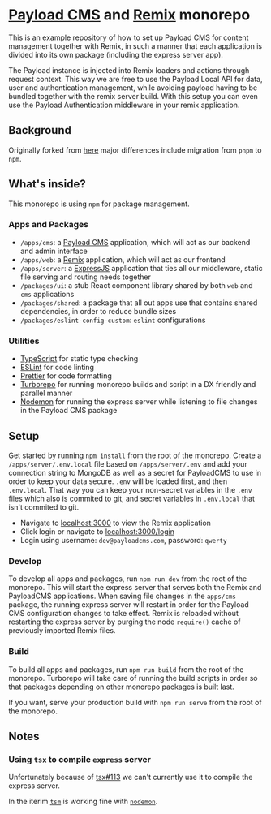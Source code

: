# [Payload CMS](https://payloadcms.com/) and [Remix](https://remix.run/) monorepo

This is an example repository of how to set up Payload CMS for content management together with Remix, in such a manner that each application is divided into its own package (including the express server app).

The Payload instance is injected into Remix loaders and actions through request context. This way we are free to use the Payload Local API for data, user and authentication management, while avoiding payload having to be bundled together with the remix server build. With this setup you can even use the Payload Authentication middleware in your remix application.

## Background

Originally forked from [here](https://github.com/payloadcms/remix-server) major differences include migration from `pnpm` to `npm`.

## What's inside?

This monorepo is using `npm` for package management.

### Apps and Packages

-   `/apps/cms`: a [Payload CMS](https://payloadcms.com/) application, which will act as our backend and admin interface
-   `/apps/web`: a [Remix](https://remix.run/) application, which will act as our frontend
-   `/apps/server`: a [ExpressJS](https://expressjs.com/) application that ties all our middleware, static file serving and routing needs together
-   `/packages/ui`: a stub React component library shared by both `web` and `cms` applications
-   `/packages/shared`: a package that all out apps use that contains shared dependencies, in order to reduce bundle sizes
-   `/packages/eslint-config-custom`: `eslint` configurations

### Utilities

-   [TypeScript](https://www.typescriptlang.org/) for static type checking
-   [ESLint](https://eslint.org/) for code linting
-   [Prettier](https://prettier.io) for code formatting
-   [Turborepo](https://turborepo.org/) for running monorepo builds and script in a DX friendly and parallel manner
-   [Nodemon](https://www.npmjs.com/package/nodemon) for running the express server while listening to file changes in the Payload CMS package

## Setup

Get started by running `npm install` from the root of the monorepo. Create a `/apps/server/.env.local` file based on `/apps/server/.env` and add your connection string to MongoDB as well as a secret for PayloadCMS to use in order to keep your data secure. `.env` will be loaded first, and then `.env.local`. That way you can keep your non-secret variables in the `.env` files which also is commited to git, and secret variables in `.env.local` that isn't commited to git.

- Navigate to [localhost:3000](http://localhost:3000) to view the Remix application
- Click login or navigate to [localhost:3000/login](http://localhost:3000/login)
- Login using username: `dev@payloadcms.com`, password: `qwerty`

### Develop

To develop all apps and packages, run `npm run dev` from the root of the monorepo. This will start the express server that serves both the Remix and PayloadCMS applications.
When saving file changes in the `apps/cms` package, the running express server will restart in order for the Payload CMS configuration changes to take effect.
Remix is reloaded without restarting the express server by purging the node `require()` cache of previously imported Remix files.

### Build

To build all apps and packages, run `npm run build` from the root of the monorepo. Turborepo will take care of running the build scripts in order so that packages depending on other monorepo packages is built last.

If you want, serve your production build with `npm run serve` from the root of the monorepo.

## Notes

### Using `tsx` to compile `express` server

Unfortunately because of [tsx#113](https://github.com/esbuild-kit/tsx/issues/113) we can't currently use it to compile the express server.

In the iterim [`tsm`](https://github.com/lukeed/tsm) is working fine with [`nodemon`](https://github.com/remy/nodemon).
